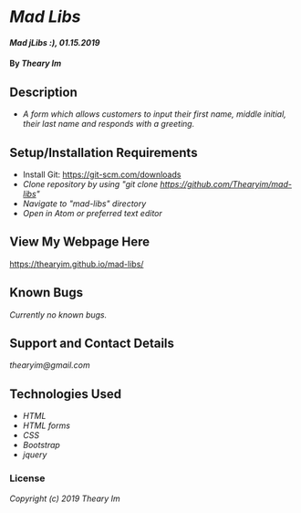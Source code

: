 # _Mad Libs_

#### _Mad jLibs :), 01.15.2019_

#### By _**Theary Im**_

## Description
* _A form which allows customers to input their first name, middle initial, their last name and responds with a greeting._

## Setup/Installation Requirements
* Install Git:  https://git-scm.com/downloads
* _Clone repository by using "git clone https://github.com/Thearyim/mad-libs"_
* _Navigate to "mad-libs" directory_
* _Open in Atom or preferred text editor_

## View My Webpage Here
https://thearyim.github.io/mad-libs/

## Known Bugs
_Currently no known bugs._

## Support and Contact Details
_thearyim@gmail.com_

## Technologies Used
* _HTML_
* _HTML forms_
* _CSS_
* _Bootstrap_
* _jquery_

### License
*Copyright (c) 2019 Theary Im*
